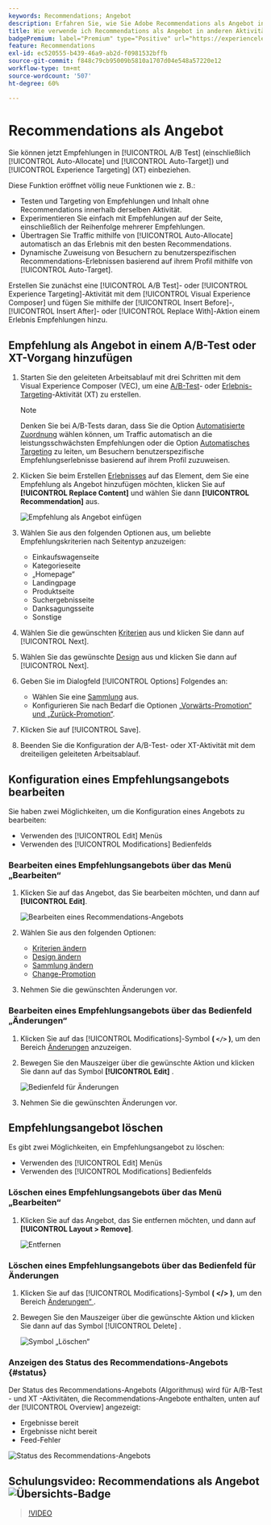 ```yaml
---
keywords: Recommendations; Angebot
description: Erfahren Sie, wie Sie Adobe Recommendations als Angebot in A/B-Test-Aktivitäten (einschließlich automatischer Zuordnung und automatischen Targetings) und Erlebnis-Targeting(XT)-Aktivitäten nutzen.
title: Wie verwende ich Recommendations als Angebot in anderen Aktivitätstypen?
badgePremium: label="Premium" type="Positive" url="https://experienceleague.adobe.com/docs/target/using/introduction/intro.html?lang=de#premium newtab=true" tooltip="Hier finden Sie Informationen zum Lieferumfang von Target Premium."
feature: Recommendations
exl-id: ec520555-b439-46a9-ab2d-f0981532bffb
source-git-commit: f848c79cb95009b5810a1707d04e548a57220e12
workflow-type: tm+mt
source-wordcount: '507'
ht-degree: 60%

---
```


# Recommendations als Angebot

Sie können jetzt Empfehlungen in [!UICONTROL A/B Test] (einschließlich [!UICONTROL Auto-Allocate] und [!UICONTROL Auto-Target]) und [!UICONTROL Experience Targeting] (XT) einbeziehen.

Diese Funktion eröffnet völlig neue Funktionen wie z. B.:

* Testen und Targeting von Empfehlungen und Inhalt ohne Recommendations innerhalb derselben Aktivität.
* Experimentieren Sie einfach mit Empfehlungen auf der Seite, einschließlich der Reihenfolge mehrerer Empfehlungen.
* Übertragen Sie Traffic mithilfe von [!UICONTROL Auto-Allocate] automatisch an das Erlebnis mit den besten Recommendations.
* Dynamische Zuweisung von Besuchern zu benutzerspezifischen Recommendations-Erlebnissen basierend auf ihrem Profil mithilfe von [!UICONTROL Auto-Target].

Erstellen Sie zunächst eine [!UICONTROL A/B Test]- oder [!UICONTROL Experience Targeting]-Aktivität mit dem [!UICONTROL Visual Experience Composer] und fügen Sie mithilfe der [!UICONTROL Insert Before]-, [!UICONTROL Insert After]- oder [!UICONTROL Replace With]-Aktion einem Erlebnis Empfehlungen hinzu.

## Empfehlung als Angebot in einem A/B-Test oder XT-Vorgang hinzufügen

1. Starten Sie den geleiteten Arbeitsablauf mit drei Schritten mit dem Visual Experience Composer (VEC), um eine [A/B-Test](/help/main/c-activities/t-test-ab/t-test-create-ab/test-create-ab.md)- oder [Erlebnis-Targeting](/help/main/c-activities/t-experience-target/t-xt-create/xt-create.md)-Aktivität (XT) zu erstellen.

   >[!NOTE]
   >
   >Denken Sie bei A/B-Tests daran, dass Sie die Option [Automatisierte Zuordnung](/help/main/c-activities/automated-traffic-allocation/automated-traffic-allocation.md) wählen können, um Traffic automatisch an die leistungsschwächsten Empfehlungen oder die Option [Automatisches Targeting](/help/main/c-activities/auto-target/auto-target-to-optimize.md) zu leiten, um Besuchern benutzerspezifische Empfehlungserlebnisse basierend auf ihrem Profil zuzuweisen.

1. Klicken Sie beim Erstellen [Erlebnisses](/help/main/c-experiences/c-visual-experience-composer/viztarget-options.md) auf das Element, dem Sie eine Empfehlung als Angebot hinzufügen möchten, klicken Sie auf **[!UICONTROL Replace Content]** und wählen Sie dann **[!UICONTROL Recommendation]** aus.

   ![Empfehlung als Angebot einfügen](/help/main/c-recommendations/t-create-recs-activity/assets/recs-as-offer.png)

1. Wählen Sie aus den folgenden Optionen aus, um beliebte Empfehlungskriterien nach Seitentyp anzuzeigen:

   * Einkaufswagenseite
   * Kategorieseite
   * „Homepage“
   * Landingpage
   * Produktseite
   * Suchergebnisseite
   * Danksagungsseite
   * Sonstige

1. Wählen Sie die gewünschten [Kriterien](/help/main/c-recommendations/c-algorithms/algorithms.md) aus und klicken Sie dann auf [!UICONTROL Next].
1. Wählen Sie das gewünschte [Design](/help/main/c-recommendations/c-design-overview/design-overview.md) aus und klicken Sie dann auf [!UICONTROL Next].
1. Geben Sie im Dialogfeld [!UICONTROL Options] Folgendes an:

   * Wählen Sie eine [Sammlung](/help/main/c-recommendations/c-products/collections.md) aus.
   * Konfigurieren Sie nach Bedarf die Optionen [„Vorwärts-Promotion“ und „Zurück-Promotion“](/help/main/c-recommendations/t-create-recs-activity/adding-promotions.md).

1. Klicken Sie auf [!UICONTROL Save].
1. Beenden Sie die Konfiguration der A/B-Test- oder XT-Aktivität mit dem dreiteiligen geleiteten Arbeitsablauf.

## Konfiguration eines Empfehlungsangebots bearbeiten

Sie haben zwei Möglichkeiten, um die Konfiguration eines Angebots zu bearbeiten:

* Verwenden des [!UICONTROL Edit] Menüs
* Verwenden des [!UICONTROL Modifications] Bedienfelds

### Bearbeiten eines Empfehlungsangebots über das Menü „Bearbeiten“

1. Klicken Sie auf das Angebot, das Sie bearbeiten möchten, und dann auf **[!UICONTROL Edit]**.

   ![Bearbeiten eines Recommendations-Angebots](/help/main/c-recommendations/assets/recs-offer-edit.png)

1. Wählen Sie aus den folgenden Optionen:

   * [Kriterien ändern](/help/main/c-recommendations/c-algorithms/algorithms.md)
   * [Design ändern](/help/main/c-recommendations/c-design-overview/design-overview.md)
   * [Sammlung ändern](/help/main/c-recommendations/c-products/collections.md)
   * [Change-Promotion](/help/main/c-recommendations/t-create-recs-activity/adding-promotions.md)

1. Nehmen Sie die gewünschten Änderungen vor.

### Bearbeiten eines Empfehlungsangebots über das Bedienfeld „Änderungen“

1. Klicken Sie auf das [!UICONTROL Modifications]-Symbol **( `</>` )**, um den Bereich [Änderungen](/help/main/c-experiences/c-visual-experience-composer/c-vec-code-editor/vec-code-editor.md) anzuzeigen.
1. Bewegen Sie den Mauszeiger über die gewünschte Aktion und klicken Sie dann auf das Symbol **[!UICONTROL Edit]** .

   ![Bedienfeld für Änderungen](/help/main/c-recommendations/assets/recs-offer-modifications.png)

1. Nehmen Sie die gewünschten Änderungen vor.

## Empfehlungsangebot löschen

Es gibt zwei Möglichkeiten, ein Empfehlungsangebot zu löschen:

* Verwenden des [!UICONTROL Edit] Menüs
* Verwenden des [!UICONTROL Modifications] Bedienfelds

### Löschen eines Empfehlungsangebots über das Menü „Bearbeiten“

1. Klicken Sie auf das Angebot, das Sie entfernen möchten, und dann auf **[!UICONTROL Layout > Remove]**.

   ![Entfernen](/help/main/c-recommendations/assets/recs-offer-remove.png)

### Löschen eines Empfehlungsangebots über das Bedienfeld für Änderungen

1. Klicken Sie auf das [!UICONTROL Modifications]-Symbol **( &lt;/> )**, um den Bereich [Änderungen“ ](/help/main/c-experiences/c-visual-experience-composer/c-vec-code-editor/vec-code-editor.md).
1. Bewegen Sie den Mauszeiger über die gewünschte Aktion und klicken Sie dann auf das Symbol [!UICONTROL Delete] .

   ![Symbol „Löschen“](/help/main/c-recommendations/assets/recs-offer-delete.png)

### Anzeigen des Status des Recommendations-Angebots {#status}

Der Status des Recommendations-Angebots (Algorithmus) wird für A/B-Test - und XT -Aktivitäten, die Recommendations-Angebote enthalten, unten auf der [!UICONTROL Overview] angezeigt:

* Ergebnisse bereit
* Ergebnisse nicht bereit
* Feed-Fehler

![Status des Recommendations-Angebots](/help/main/c-recommendations/assets/recs-offer-status.png)

## Schulungsvideo: Recommendations als Angebot ![Übersichts-Badge](/help/main/assets/overview.png)

>[!VIDEO](https://video.tv.adobe.com/v/28878)
